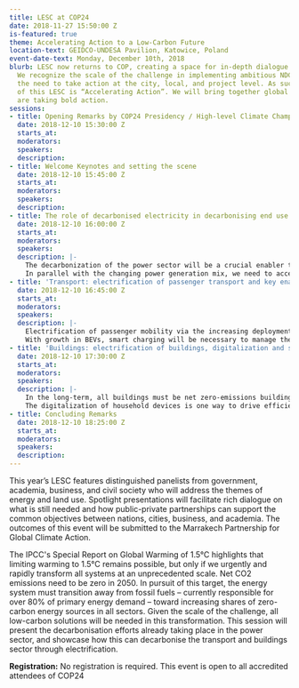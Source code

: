 ```yaml
---
title: LESC at COP24
date: 2018-11-27 15:50:00 Z
is-featured: true
theme: Accelerating Action to a Low-Carbon Future
location-text: GEIDCO-UNDESA Pavilion, Katowice, Poland
event-date-text: Monday, December 10th, 2018
blurb: LESC now returns to COP, creating a space for in-depth dialogue with policy-makers.
  We recognize the scale of the challenge in implementing ambitious NDCs, but also
  the need to take action at the city, local, and project level. As such, the theme
  of this LESC is “Accelerating Action”. We will bring together global leaders who
  are taking bold action.
sessions:
- title: Opening Remarks by COP24 Presidency / High-level Climate Champion
  date: 2018-12-10 15:30:00 Z
  starts_at: 
  moderators: 
  speakers: 
  description: 
- title: Welcome Keynotes and setting the scene
  date: 2018-12-10 15:45:00 Z
  starts_at: 
  moderators: 
  speakers: 
  description: 
- title: The role of decarbonised electricity in decarbonising end use sectors
  date: 2018-12-10 16:00:00 Z
  starts_at: 
  moderators: 
  speakers: 
  description: |-
    The decarbonization of the power sector will be a crucial enabler to the transition to low-carbon transport, buildings, and industry sectors via the increasing electrification of energy-end uses. The primary levers to decarbonizing the power sector are phasing out unabated fossil fuel-based generation and expanding zero-carbon generation. Scaling up of renewable-based electricity (RE) is critical, and the share of generation from variable renewable technologies in particular - solar and wind -  must grow rapidly.
    In parallel with the changing power generation mix, we need to accelerate the evolution of electricity grids. In particular, the digitalization of the power system, including the deployment of smart grid technologies, will improve both supply and demand side efficiency and will be crucial to network management and monitoring.  Smart grid technologies also enable the provision of flexibility services to the grid from distributed energy resources such as behind-the-meter battery storage and electric technologies – in particular in the passenger transport and buildings sectors – which can provide demand response, and thermal or electric storage.
- title: 'Transport: electrification of passenger transport and key enablers'
  date: 2018-12-10 16:45:00 Z
  starts_at: 
  moderators: 
  speakers: 
  description: |-
    Electrification of passenger mobility via the increasing deployment of battery electric vehicles (BEVs) will play an important role in reducing CO2 emissions from the transport sector. In addition to decarbonization targets, the electrification of passenger mobility in urban settings is driven by air quality concerns. The number of battery electric vehicles on the road have grown rapidly in 2018. The rapid growth in BEVs can be attributed to a large fall in battery prices combined with purchase incentives from governments. In addition, battery capacity improvements and infrastructure developments have also reduced range anxiety in drivers.
    With growth in BEVs, smart charging will be necessary to manage the impact of BEVs on the power system, while also enabling them to play a complementary role in the energy transition by providing flexibility services to the grid. Through smart charging,  the timing of BEV charging can be optimized to ensure a reasonable balance between power supply and demand, which reduces the need for additional generation capacity, increases the grid asset use factor and reduces the curtailment of renewable generation. Demand-side management via smart charging can be facilitated by dynamic tariffs such as time-of-use or real-time pricing, which will incentivize consumers to charge BEVs when prices are low. Furthermore, BEVs represent storage capacity that could be used to provide ancillary services to the power grid via vehicle-to-grid (V2G) solutions.
- title: 'Buildings: electrification of buildings, digitalization and smart cities'
  date: 2018-12-10 17:30:00 Z
  starts_at: 
  moderators: 
  speakers: 
  description: |-
    In the long-term, all buildings must be net zero-emissions buildings; the technologies needed to achieve this goal are available today. One of the key levers to decarbonizing the buildings sector is the electrification of space and water heating, which currently account for the majority of direct CO2 emissions from the sector. Electricity demand from the buildings sector will grow as a result of increasing electrification rates, and economic and population growth. To minimize load on the grid, electric devices across all end uses must be highly energy efficient.
    The digitalization of household devices is one way to drive efficiency improvements. For example, digitalization increases the opportunities for device optimization by increasing awareness of energy consumption in real-time; and smart thermostats can use machine learning to automatically adjust room temperature in response to occupant behavior and input such as weather forecasts. In addition to efficiency improvements, demand response in the buildings sector enabled by digitalization will be important to managing load on the electricity system.
- title: Concluding Remarks
  date: 2018-12-10 18:25:00 Z
  starts_at: 
  moderators: 
  speakers: 
  description: 
---
```


This year’s LESC features distinguished panelists from government, academia, business, and civil society who will address the themes of energy and land use. Spotlight presentations will facilitate rich dialogue on what is still needed and how public-private partnerships can support the common objectives between nations, cities, business, and academia. The outcomes of this event will be submitted to the Marrakech Partnership for Global Climate Action.

The IPCC's Special Report on Global Warming of 1.5°C highlights that limiting warming to 1.5°C remains possible, but only if we urgently and rapidly transform all systems at an unprecedented scale. Net CO2 emissions need to be zero in 2050. In pursuit of this target, the energy system must transition away from fossil fuels – currently responsible for over 80% of primary energy demand – toward increasing shares of zero-carbon energy sources in all sectors. Given the scale of the challenge, all low-carbon solutions will be needed in this transformation. This session will present the decarbonisation efforts already taking place in the power sector, and showcase how this can decarbonise the transport and buildings sector through electrification.

**Registration:** No registration is required. This event is open to all accredited attendees of COP24

